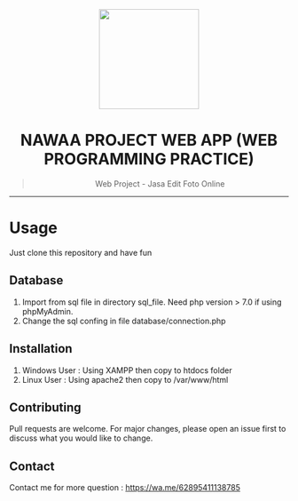 <div align="center">
    <img src="https://user-images.githubusercontent.com/65063956/204461022-d25e07ff-e8d7-4598-8107-b2d762c629e3.png" width="180px" height="180px" />
    
# NAWAA PROJECT WEB APP (WEB PROGRAMMING PRACTICE)
    
> Web Project - Jasa Edit Foto Online
    
</div>
    
<hr>  
    
# Usage
Just clone this repository and have fun
    
## Database
1. Import from sql file in directory sql_file. Need php version > 7.0 if using phpMyAdmin.
2. Change the sql confing in file database/connection.php
    
## Installation
1. Windows User : Using XAMPP then copy to htdocs folder
2. Linux User : Using apache2 then copy to /var/www/html
    
## Contributing
Pull requests are welcome. For major changes, please open an issue first to discuss what you would like to change.
    
## Contact
Contact me for more question : https://wa.me/62895411138785
